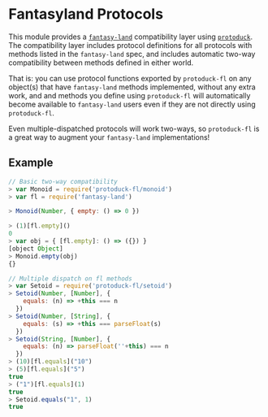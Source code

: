 # Fantasyland Protocols

This module provides a
[`fantasy-land`](https://npm.im/fantasy-land) compatibility
layer using [`protoduck`](https://npm.im/protoduck). The compatibility
layer includes protocol definitions for all protocols with methods listed in the
`fantasy-land` spec, and includes automatic two-way compatibility between
methods defined in either world.

That is: you can use protocol functions exported by `protoduck-fl` on any
object(s) that have `fantasy-land` methods implemented, without any extra work,
and and methods you define using `protoduck-fl` will automatically become
available to `fantasy-land` users even if they are not directly using
`protoduck-fl`.

Even multiple-dispatched protocols will work two-ways, so `protoduck-fl` is a
great way to augment your `fantasy-land` implementations!

## Example

```javascript
// Basic two-way compatibility
> var Monoid = require('protoduck-fl/monoid')
> var fl = require('fantasy-land')

> Monoid(Number, { empty: () => 0 })

> (1)[fl.empty]()
0
> var obj = { [fl.empty]: () => ({}) }
[object Object]
> Monoid.empty(obj)
{}

// Multiple dispatch on fl methods
> var Setoid = require('protoduck-fl/setoid')
> Setoid(Number, [Number], {
    equals: (n) => +this === n
  })
> Setoid(Number, [String], {
    equals: (s) => +this === parseFloat(s)
  })
> Setoid(String, [Number], {
    equals: (n) => parseFloat(''+this) === n
  })
> (10)[fl.equals]("10")
> (5)[fl.equals]("5")
true
> ("1")[fl.equals](1)
true
> Setoid.equals("1", 1)
true
```
